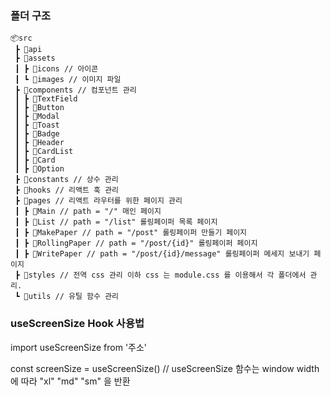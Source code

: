 ### 폴더 구조

```
📦src
 ┣ 📂api
 ┣ 📂assets
 ┃ ┣ 📂icons // 아이콘
 ┃ ┗ 📂images // 이미지 파일
 ┣ 📂components // 컴포넌트 관리
 ┃ ┣ 📂TextField
 ┃ ┣ 📂Button
 ┃ ┣ 📂Modal
 ┃ ┣ 📂Toast
 ┃ ┣ 📂Badge
 ┃ ┣ 📂Header
 ┃ ┣ 📂CardList
 ┃ ┣ 📂Card
 ┃ ┣ 📂Option
 ┣ 📂constants // 상수 관리
 ┣ 📂hooks // 리액트 훅 관리
 ┣ 📂pages // 리액트 라우터를 위한 페이지 관리
 ┃ ┣ 📂Main // path = "/" 매인 페이지
 ┃ ┣ 📂List // path = "/list" 롤링페이퍼 목록 페이지
 ┃ ┣ 📂MakePaper // path = "/post" 롤링페이퍼 만들기 페이지
 ┃ ┣ 📂RollingPaper // path = "/post/{id}" 롤링페이퍼 페이지
 ┃ ┣ 📂WritePaper // path = "/post/{id}/message" 롤링페이퍼 메세지 보내기 페이지
 ┣ 📂styles // 전역 css 관리 이하 css 는 module.css 를 이용해서 각 폴더에서 관리.
 ┗ 📂utils // 유틸 함수 관리
```

### useScreenSize Hook 사용법

import useScreenSize from '주소'

const screenSize = useScreenSize() // useScreenSize 함수는 window width 에 따라 "xl" "md" "sm" 을 반환
